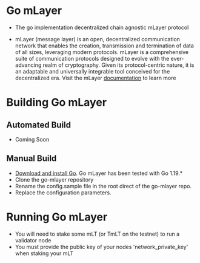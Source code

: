 # Go mLayer

* The go implementation decentralized chain agnostic mLayer protocol

* mLayer (message layer) is an open, decentralized communication network that enables the creation, transmission and termination of data of all sizes, leveraging modern protocols. mLayer is a comprehensive suite of communication protocols designed to evolve with the ever-advancing realm of cryptography. Given its protocol-centric nature, it is an adaptable and universally integrable tool conceived for the decentralized era. Visit the mLayer [documentation](https://mlayer.gitbook.io/introduction/what-is-mlayer) to learn more

# Building Go mLayer

## Automated Build
* Coming Soon
## Manual Build
* [Download and install Go](https://go.dev/dl/). Go mLayer has been tested with Go 1.19.*
* Clone the go-mlayer repository
* Rename the config.sample file in the root direct of the go-mlayer repo.
* Replace the configuration parameters.

# Running Go mLayer
* You will need to stake some mLT (or TmLT on the testnet) to run a validator node
* You must provide the public key of your nodes 'network_private_key' when staking your mLT

